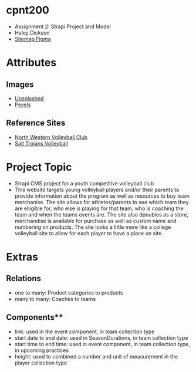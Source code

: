 # cpnt200
- Assignment 2: Strapi Project and Model
- Haley Dickson
- [Sitemap Figma](https://www.figma.com/file/PXx7QZD4N3K6i7A9oeEMUB/cpnt200-a1-sitemap?node-id=0%3A1&t=Gcx7OdfxjRb5rfn2-1)

# Attributes
## Images 
- [Unsplashed](https://unsplash.com/)
- [Pexels](https://www.pexels.com/)
## Reference Sites
- [North Western Volleyball Club](https://www.wolvesvolleyball.ca/)
- [Sait Trojans Volleyball](https://www.saittrojans.com/sports/wvball/index)

# Project Topic 
- Strapi CMS project for a youth competitive volleyball club 
- This website targets young volleyball players and/or their parents to provide information about the program as well as resources to buy team merchanise. The site allows for athletes/parents to see which team they are elligible for, who else is playing for that team, who is coaching the team and when the teams events are. The site also dpoubles as a store, merchandise is available for purchase as well as custom name and numbering on products. The site looks a little more like a college volleyball site to allow for each player to have a place on site.  


# Extras
## Relations
- one to many: Product categories to products
- many to many: Coaches to teams
## Components**
- link: used in the event component, in team collection type
- start date to end date: used in SeasonDurations, in team collection type
- start time to end time: used in event component, in team collection type, in upcoming practices
- height: used to combined a number and unit of measurement in the player collection type